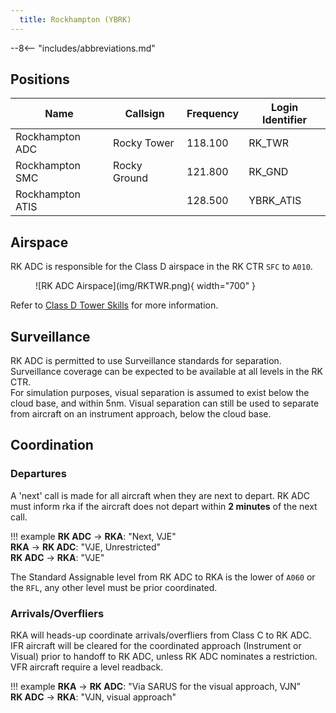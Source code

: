 ```yaml
---
  title: Rockhampton (YBRK)
---
```


--8<-- "includes/abbreviations.md"

## Positions

| Name | Callsign | Frequency | Login Identifier |
| ---- | -------- | --------- | ---------------- |
| Rockhampton ADC | Rocky Tower | 118.100 | RK_TWR |
| Rockhampton SMC | Rocky Ground | 121.800 | RK_GND |
| Rockhampton ATIS |    | 128.500 | YBRK_ATIS |

## Airspace
RK ADC is responsible for the Class D airspace in the RK CTR `SFC` to `A010`.

<figure markdown>
![RK ADC Airspace](img/RKTWR.png){ width="700" }
</figure>

Refer to [Class D Tower Skills](../../controller-skills/classdtwr) for more information.

## Surveillance
RK ADC is permitted to use Surveillance standards for separation. Surveillance coverage can be expected to be available at all levels in the RK CTR.  
For simulation purposes, visual separation is assumed to exist below the cloud base, and within 5nm. Visual separation can still be used to separate from aircraft on an instrument approach, below the cloud base.
## Coordination
### Departures
A 'next' call is made for all aircraft when they are next to depart. RK ADC must inform rka if the aircraft does not depart within **2 minutes** of the next call.

!!! example
    <span class="hotline">**RK ADC** -> **RKA**</span>: "Next, VJE"  
    <span class="hotline">**RKA** -> **RK ADC**</span>: "VJE, Unrestricted"  
    <span class="hotline">**RK ADC** -> **RKA**</span>: "VJE"

The Standard Assignable level from RK ADC to RKA is the lower of `A060` or the `RFL`, any other level must be prior coordinated.

### Arrivals/Overfliers
RKA will heads-up coordinate arrivals/overfliers from Class C to RK ADC.  
IFR aircraft will be cleared for the coordinated approach (Instrument or Visual) prior to handoff to RK ADC, unless RK ADC nominates a restriction.  
VFR aircraft require a level readback.

!!! example
    <span class="hotline">**RKA** -> **RK ADC**</span>: "Via SARUS for the visual approach, VJN”  
    <span class="hotline">**RK ADC** -> **RKA**</span>: "VJN, visual approach"  